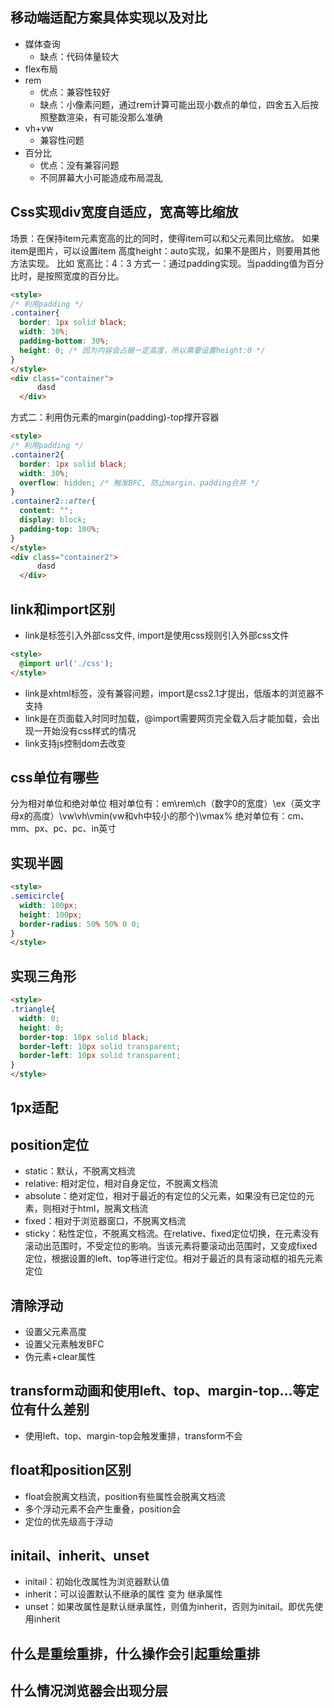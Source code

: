 ## 移动端适配方案具体实现以及对比
+ 媒体查询
  + 缺点：代码体量较大
+ flex布局
+ rem
  + 优点：兼容性较好
  + 缺点：小像素问题，通过rem计算可能出现小数点的单位，四舍五入后按照整数渲染，有可能没那么准确
+ vh+vw
  + 兼容性问题
+ 百分比
  + 优点：没有兼容问题
  + 不同屏幕大小可能造成布局混乱
## Css实现div宽度自适应，宽高等比缩放
场景：在保持item元素宽高的比的同时，使得item可以和父元素同比缩放。
如果item是图片，可以设置item 高度height：auto实现，如果不是图片，则要用其他方法实现。
比如 宽高比：4：3
方式一：通过padding实现。当padding值为百分比时，是按照宽度的百分比。

```html
<style>
/* 利用padding */
.container{
  border: 1px solid black;
  width: 30%;
  padding-bottom: 30%;
  height: 0; /* 因为内容会占据一定高度，所以需要设置height:0 */
}
</style>
<div class="container">
      dasd
  </div>
```
方式二：利用伪元素的margin(padding)-top撑开容器

```html
<style>
/* 利用padding */
.container2{
  border: 1px solid black;
  width: 30%;
  overflow: hidden; /* 触发BFC, 防止margin、padding合并 */
}
.container2::after{
  content: "";
  display: block;
  padding-top: 100%;
}
</style>
<div class="container2">
      dasd
  </div>
```
## link和import区别
+ link是标签引入外部css文件, import是使用css规则引入外部css文件
```html
<style>
  @import url('./css');
</style>
```
+ link是xhtml标签，没有兼容问题，import是css2.1才提出，低版本的浏览器不支持
+ link是在页面载入时同时加载，@import需要网页完全载入后才能加载，会出现一开始没有css样式的情况
+ link支持js控制dom去改变

## css单位有哪些
分为相对单位和绝对单位
相对单位有：em\rem\ch（数字0的宽度）\ex（英文字母x的高度）\vw\vh\vmin(vw和vh中较小的那个)\vmax\%
绝对单位有：cm、mm、px、pc、pc、in英寸
## 实现半圆
```html
<style>
.semicircle{
  width: 100px;
  height: 100px;
  border-radius: 50% 50% 0 0;
}
</style>

```
## 实现三角形
```html
<style>
.triangle{
  width: 0;
  height: 0;
  border-top: 10px solid black;
  border-left: 10px solid transparent;
  border-left: 10px solid transparent;
}
</style>
```
## 1px适配

## position定位
+ static：默认，不脱离文档流
+ relative: 相对定位，相对自身定位，不脱离文档流
+ absolute：绝对定位，相对于最近的有定位的父元素，如果没有已定位的元素，则相对于html，脱离文档流
+ fixed：相对于浏览器窗口，不脱离文档流
+ sticky：粘性定位，不脱离文档流。在relative、fixed定位切换，在元素没有滚动出范围时，不受定位的影响。当该元素将要滚动出范围时，又变成fixed定位，根据设置的left、top等进行定位。相对于最近的具有滚动框的祖先元素定位

## 清除浮动
+ 设置父元素高度
+ 设置父元素触发BFC
+ 伪元素+clear属性

## transform动画和使用left、top、margin-top...等定位有什么差别
+ 使用left、top、margin-top会触发重排，transform不会
## float和position区别
+ float会脱离文档流，position有些属性会脱离文档流
+ 多个浮动元素不会产生重叠，position会
+ 定位的优先级高于浮动
## initail、inherit、unset
+ initail：初始化改属性为浏览器默认值
+ inherit：可以设置默认不继承的属性 变为 继承属性
+ unset：如果改属性是默认继承属性，则值为inherit，否则为initail。即优先使用inherit

## 什么是重绘重排，什么操作会引起重绘重排
## 什么情况浏览器会出现分层